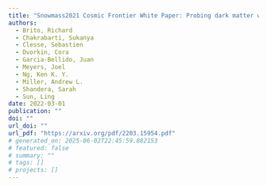 ```yaml
---
title: "Snowmass2021 Cosmic Frontier White Paper: Probing dark matter with small-scale astrophysical observations"
authors:
  - Brito, Richard
  - Chakrabarti, Sukanya
  - Clesse, Sebastien
  - Dvorkin, Cora
  - Garcia-Bellido, Juan
  - Meyers, Joel
  - Ng, Ken K. Y.
  - Miller, Andrew L.
  - Shandera, Sarah
  - Sun, Ling
date: 2022-03-01
publication: ""
doi: ""
url_doi: ""
url_pdf: "https://arxiv.org/pdf/2203.15954.pdf"
# generated_on: 2025-06-02T22:45:59.882153
# featured: false
# summary: ""
# tags: []
# projects: []
---
```

